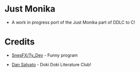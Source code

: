 # Just Monika

* A work in progress port of the Just Monika part of DDLC to C!

# Credits

* [SnesFX/Ty_Dev](https://twitter.com/snesfx) - Funny program

* [Dan Salvato](https://twitter.com/dansalvato?lang=en) - Doki Doki Literature Club!